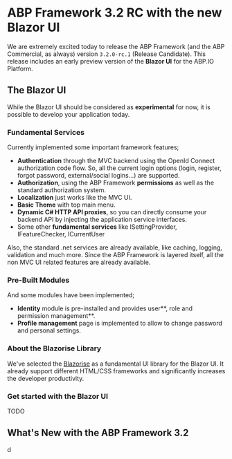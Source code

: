 # ABP Framework 3.2 RC with the new Blazor UI

We are extremely excited today to release the ABP Framework (and the ABP Commercial, as always) version `3.2.0-rc.1` (Release Candidate). This release includes an early preview version of the **Blazor UI** for the ABP.IO Platform.

## The Blazor UI

While the Blazor UI should be considered as **experimental** for now, it is possible to develop your application today.

### Fundamental Services

Currently implemented some important framework features;

* **Authentication** through the MVC backend using the OpenId Connect authorization code flow. So, all the current login options (login, register, forgot password, external/social logins...) are supported.
* **Authorization**, using the ABP Framework **permissions** as well as the standard authorization system.
* **Localization** just works like the MVC UI.
* **Basic Theme** with top main menu.
* **Dynamic C# HTTP API proxies**, so you can directly consume your backend API by injecting the application service interfaces.
* Some other **fundamental services** like ISettingProvider, IFeatureChecker, ICurrentUser

Also, the standard .net services are already available, like caching, logging, validation and much more. Since the ABP Framework is layered itself, all the non MVC UI related features are already available.

### Pre-Built Modules

And some modules have been implemented;

* **Identity** module is pre-installed and provides user**, role and permission management**.
* **Profile management** page is implemented to allow to change password and personal settings.

### About the Blazorise Library

We've selected the [Blazorise](https://blazorise.com/) as a fundamental UI library for the Blazor UI. It already support different HTML/CSS frameworks and significantly increases the developer productivity.

### Get started with the Blazor UI

TODO

## What's New with the ABP Framework 3.2

d
